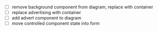 - [ ] remove background component from diagram, replace with container
- [ ] replace advertising with container
- [ ] add advert component to diagram
- [ ] move controlled component state into form